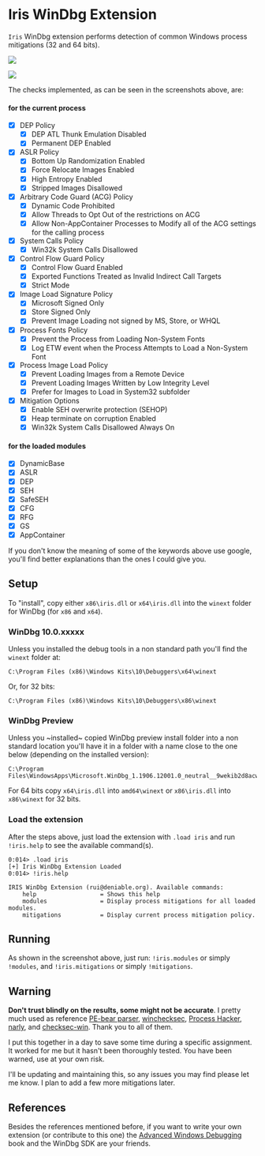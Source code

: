 # Iris WinDbg Extension

`Iris` WinDbg extension performs detection of common Windows process mitigations (32 and 64 bits).

![](screens/iris.extension.2.png)

![](screens/iris.extension.png)

The checks implemented, as can be seen in the screenshots above, are:

#### for the current process

- [x] DEP Policy
  - [x] DEP ATL Thunk Emulation Disabled
  - [x] Permanent DEP Enabled
- [x] ASLR Policy
  - [x] Bottom Up Randomization Enabled
  - [x] Force Relocate Images Enabled
  - [x] High Entropy Enabled
  - [x] Stripped Images Disallowed
- [x] Arbitrary Code Guard (ACG) Policy
  - [x] Dynamic Code Prohibited
  - [x] Allow Threads to Opt Out of the restrictions on ACG
  - [x] Allow Non-AppContainer Processes to Modify all of the ACG settings for the calling process
- [x] System Calls Policy
  - [x] Win32k System Calls Disallowed
- [x] Control Flow Guard Policy
  - [x] Control Flow Guard Enabled
  - [x] Exported Functions Treated as Invalid Indirect Call Targets
  - [x] Strict Mode
- [x] Image Load Signature Policy
  - [x] Microsoft Signed Only
  - [x] Store Signed Only
  - [x] Prevent Image Loading not signed by MS, Store, or WHQL
- [x] Process Fonts Policy
  - [x] Prevent the Process from Loading Non-System Fonts
  - [x] Log ETW event when the Process Attempts to Load a Non-System Font
- [x] Process Image Load Policy
  - [x] Prevent Loading Images from a Remote Device
  - [x] Prevent Loading Images Written by Low Integrity Level
  - [x] Prefer for Images to Load in System32 subfolder
- [x] Mitigation Options
  - [x] Enable SEH overwrite protection (SEHOP)
  - [x] Heap terminate on corruption Enabled
  - [x] Win32k System Calls Disallowed Always On

#### for the loaded modules

- [x] DynamicBase 
- [x] ASLR 
- [x] DEP 
- [x] SEH 
- [x] SafeSEH 
- [x] CFG
- [x] RFG
- [x] GS
- [x] AppContainer

If you don't know the meaning of some of the keywords above use google, you'll find better explanations than the ones I could give you.

## Setup

To "install", copy either `x86\iris.dll` or `x64\iris.dll` into the `winext` folder for WinDbg (for `x86` and `x64`).

### WinDbg 10.0.xxxxx

Unless you installed the debug tools in a non standard path you'll find the `winext` folder at:

```
C:\Program Files (x86)\Windows Kits\10\Debuggers\x64\winext
```

Or, for 32 bits:

```
C:\Program Files (x86)\Windows Kits\10\Debuggers\x86\winext
```

### WinDbg Preview

Unless you ~installed~ copied WinDbg preview install folder into a non standard location you'll have it in a folder with a name close to the one below (depending on the installed version):

```
C:\Program Files\WindowsApps\Microsoft.WinDbg_1.1906.12001.0_neutral__9wekib2d8acwe
```

For 64 bits copy `x64\iris.dll` into `amd64\winext` or `x86\iris.dll` into `x86\winext` for 32 bits.

### Load the extension

After the steps above, just load the extension with `.load iris` and run `!iris.help` to see the available command(s).

```
0:014> .load iris
[+] Iris WinDbg Extension Loaded
0:014> !iris.help

IRIS WinDbg Extension (rui@deniable.org). Available commands:
	help                  = Shows this help
	modules               = Display process mitigations for all loaded modules.
	mitigations           = Display current process mitigation policy.
```

## Running

As shown in the screenshot above, just run: `!iris.modules` or simply `!modules`, and `!iris.mitigations` or simply `!mitigations`.

## Warning

**Don't trust blindly on the results, some might not be accurate**. I pretty much used as reference [PE-bear parser](https://github.com/hasherezade/bearparser/), [winchecksec](https://github.com/trailofbits/winchecksec/), [Process Hacker](https://github.com/processhacker/processhacker), [narly](https://github.com/d0c-s4vage/narly/), and [checksec-win](https://github.com/wmliang/checksec-win). Thank you to all of them.

I put this together in a day to save some time during a specific assignment. It worked for me but it hasn't been thoroughly tested. You have been warned, use at your own risk.

I'll be updating and maintaining this, so any issues you may find please let me know. I plan to add a few more mitigations later.

## References

Besides the references mentioned before, if you want to write your own extension (or contribute to this one) the [Advanced Windows Debugging](https://archive.codeplex.com/?p=awd) book and the WinDbg SDK are your friends.
